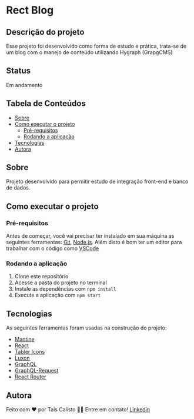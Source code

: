 # Rect Blog

## Descrição do projeto

Esse projeto foi desenvolvido como forma de estudo e prática, trata-se de um blog com o manejo de conteúdo utilizando Hygraph (GrapgCMS)

## Status

Em andamento

## Tabela de Conteúdos

- [Sobre](#sobre)
- [Como executar o projeto](#-como-executar-o-projeto)
  - [Pré-requisitos](#pré-requisitos)
  - [Rodando a aplicação](#rodando-a-aplicação)
- [Tecnologias](#tecnologias)
- [Autora](#autora)

## Sobre

Projeto desenvolvido para permitir estudo de integração front-end e banco de dados.

## Como executar o projeto

### Pré-requisitos

Antes de começar, você vai precisar ter instalado em sua máquina as seguintes ferramentas:
[Git](https://git-scm.com), [Node.js](https://nodejs.org/en/).
Além disto é bom ter um editor para trabalhar com o código como [VSCode](https://code.visualstudio.com/)

### Rodando a aplicação

1. Clone este repositório
2. Acesse a pasta do projeto no terminal
3. Instale as dependências com `npm install`
4. Execute a aplicação com `npm start`

## Tecnologias

As seguintes ferramentas foram usadas na construção do projeto:

- [Mantine](https://mantine.dev/)
- [React](https://pt-br.reactjs.org/)
- [Tabler Icons](https://tabler-icons.io/)
- [Luxon](https://moment.github.io/luxon/#/)
- [GraphQL](https://graphql.org/)
- [GraphQL-Request](https://www.npmjs.com/package/graphql-request)
- [React Router](https://reactrouter.com/)

## Autora

Feito com ❤️ por Taís Calisto 👋🏽 Entre em contato!
[Linkedin](https://www.linkedin.com/in/ta%C3%ADs-calisto-43725a134/)
